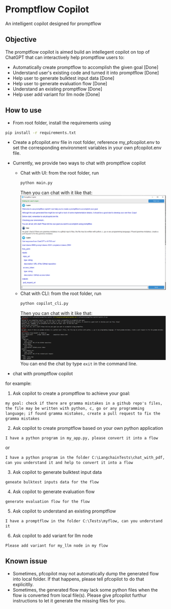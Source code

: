 # Promptflow Copilot

An intelligent copilot designed for promptflow

## Objective

The promptflow copilot is aimed build an intellegent copilot on top of ChatGPT that can interactively help promptflow users to:

- Automatically create promptflow to accomplish the given goal [Done]
- Understand user's existing code and turned it into promptflow [Done]
- Help user to generate bulktest input data [Done]
- Help user to generate evaluation flow [Done]
- Understand an existing promptflow [Done]
- Help user add variant for llm node [Done]

## How to use

- From root folder, install the requirements using
```bash
pip install -r requirements.txt
```

- Create a pfcopilot.env file in root folder, reference my_pfcopilot.env to set the corresponding environment variables in your own pfcopilot.env file.
- Currently, we provide two ways to chat with promptflow copilot
  - Chat with UI: from the root folder, run
    ```bash
    python main.py
    ```
    Then you can chat with it like that:
    ![CopilotUI](copilot_ui.png)
  - Chat with CLI: from the root folder, run
    ```bash
    python copilot_cli.py
    ```
    Then you can chat with it like that:
    ![CopilotCLI](copilot_cli.png)
    You can end the chat by type `exit` in the command line.

- chat with promptflow copilot

for example:

1. Ask copilot to create a promptflow to achieve your goal:
```
my goal: check if there are gramma mistakes in a github repo's files, the file may be written with python, c, go or any programming language; if found gramma mistakes, create a pull request to fix the gramma mistakes
```

2. Ask copilot to create promptflow based on your own python application
```
I have a python program in my_app.py, please convert it into a flow
```
or
```
I have a python program in the folder C:\LangchainTests\chat_with_pdf, can you understand it and help to convert it into a flow
```

3. Ask copilot to generate bulktest input data
```
geneate bulktest inputs data for the flow
```

4. Ask copilot to generate evaluation flow
```
generate evaluation flow for the flow
```

5. Ask copilot to understand an existing promptflow
```
I have a promptflow in the folder C:\Tests\myflow, can you understand it
```

6. Ask copilot to add variant for llm node
```
Please add variant for my_llm node in my flow
```

## Known issue

- Sometimes, pfcopilot may not automatically dump the generated flow into local folder. If that happens, please tell pfcopilot to do that explicitlly.
- Sometimes, the generated flow may lack some python files when the flow is converted from local file(s). Please give pfcopilot furthur instructions to let it generate the missing files for you.
